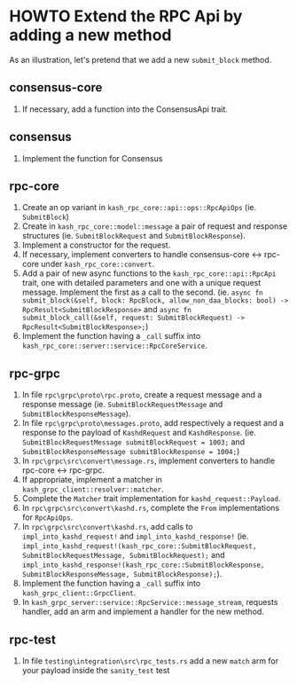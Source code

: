 # HOWTO Extend the RPC Api by adding a new method

As an illustration, let's pretend that we add a new `submit_block` method.

## consensus-core

1. If necessary, add a function into the ConsensusApi trait.

## consensus

1. Implement the function for Consensus

## rpc-core

1. Create an op variant in `kash_rpc_core::api::ops::RpcApiOps`
   (ie. `SubmitBlock`)
2. Create in `kash_rpc_core::model::message` a pair of request and response structures
   (ie. `SubmitBlockRequest` and `SubmitBlockResponse`).
3. Implement a constructor for the request.
4. If necessary, implement converters to handle consensus-core <-> rpc-core under `kash_rpc_core::convert`.
5. Add a pair of new async functions to the `kash_rpc_core::api::RpcApi` trait, one with detailed parameters
   and one with a unique request message.
   Implement the first as a call to the second.
   (ie. `async fn submit_block(&self, block: RpcBlock, allow_non_daa_blocks: bool) -> RpcResult<SubmitBlockResponse>` and
   `async fn submit_block_call(&self, request: SubmitBlockRequest) -> RpcResult<SubmitBlockResponse>;`)
6. Implement the function having a `_call` suffix into `kash_rpc_core::server::service::RpcCoreService`.

## rpc-grpc

1. In file `rpc\grpc\proto\rpc.proto`, create a request message and a response message
   (ie. `SubmitBlockRequestMessage` and `SubmitBlockResponseMessage`).
2. In file `rpc\grpc\proto\messages.proto`, add respectively a request and a response to the payload of `KashdRequest` and `KashdResponse`.
   (ie. `SubmitBlockRequestMessage submitBlockRequest = 1003;` and `SubmitBlockResponseMessage submitBlockResponse = 1004;`)
3. In `rpc\grpc\src\convert\message.rs`, implement converters to handle rpc-core <-> rpc-grpc.
4. If appropriate, implement a matcher in `kash_grpc_client::resolver::matcher`.
5. Complete the `Matcher` trait implementation for `kashd_request::Payload`.
6. In `rpc\grpc\src\convert\kashd.rs`, complete the `From` implementations for `RpcApiOps`.
7. In `rpc\grpc\src\convert\kashd.rs`, add calls to `impl_into_kashd_request!` and `impl_into_kashd_response!`
   (ie. `impl_into_kashd_request!(kash_rpc_core::SubmitBlockRequest, SubmitBlockRequestMessage, SubmitBlockRequest);` and
   `impl_into_kashd_response!(kash_rpc_core::SubmitBlockResponse, SubmitBlockResponseMessage, SubmitBlockResponse);`).
8. Implement the function having a `_call` suffix into `kash_grpc_client::GrpcClient`.
9. In `kash_grpc_server::service::RpcService::message_stream`, requests handler, add an arm and implement
   a handler for the new method.

## rpc-test
1. In file `testing\integration\src\rpc_tests.rs` add a new `match` arm for your payload inside the `sanity_test` test

